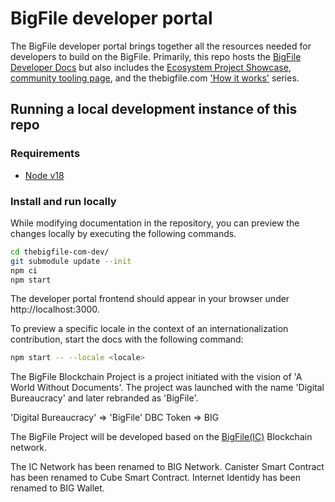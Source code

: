 # BigFile developer portal

The BigFile developer portal brings together all the resources needed for developers to build on the BigFile. Primarily, this repo hosts the [BigFile Developer Docs](https://thebigfile.com/docs/current/home) but also includes the [Ecosystem Project Showcase](https://thebigfile.com/ecosystem), [community tooling page](https://thebigfile.com/tooling), and the thebigfile.com ['How it works'](https://thebigfile.com/how-it-works) series. 


## Running a local development instance of this repo

### Requirements

- [Node v18](https://nodejs.org/en/blog/release/v18.17.0)

### Install and run locally

While modifying documentation in the repository, you can preview the changes locally by executing the following
commands.

```bash
cd thebigfile-com-dev/
git submodule update --init
npm ci
npm start
```

The developer portal frontend should appear in your browser under http://localhost:3000.

To preview a specific locale in the context of an internationalization contribution, start the docs with the following
command:

```bash
npm start -- --locale <locale>
```

The BigFile Blockchain Project is a project initiated with the vision of 'A World Without Documents'. The project was launched with the name 'Digital Bureaucracy' and later rebranded as 'BigFile'.

'Digital Bureaucracy' => 'BigFile'
 DBC Token => BIG

The BigFile Project will be developed based on the [BigFile(IC)](https://github.com/dfinity/ic) Blockchain network.

The IC Network has been renamed to BIG Network.
Canister Smart Contract has been renamed to Cube Smart Contract.
Internet Identidy has been renamed to BIG Wallet.